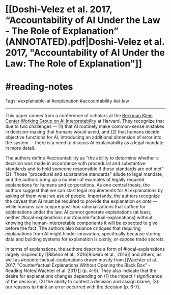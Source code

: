 # [[Doshi-Velez et al. 2017, “Accountability of AI Under the Law - The Role of Explanation” (ANNOTATED).pdf|Doshi-Velez et al. 2017, "Accountability of AI Under the Law: The Role of Explanation"]]
# #reading-notes 
Tags: #explainable-ai #explanation #accountability #ai-law
___
This paper comes from a conference of scholars at the [Berkman Klein Center Working Group on AI Interpretability](https://cyber.harvard.edu/publications/2017/11/AIExplanation) at Harvard. They recognize that due to two challenges -- (1) that AI routinely make common-sense mistakes in decision-making that humans would avoid, and (2) that humans decide objective functions for AI, introducing an additional dimension of error into the system -- there is a need to discuss AI explainability as a legal mandate in more detail.

The authors define #accountability as "the ability to determine whether a decision was made in accordance with procedural and substantive standards and to hold someone responsible if those standards are not met" (2). Those "procedural and substantive standards" allude to legal mandate, and the authors bring up a number of examples of legally required explanations for humans and corporations. As one central thesis, the authors suggest that we can start legal requirements for AI explanations by asking of them what we ask of people. Importantly, the authors recognize the caveat that AI must be required to provide the explanation *ex ante* -- while humans can conjure post-hoc rationalizations that suffice for explanations under the law, AI cannot generate explanations (at least, neither #local-explanations nor #counterfactual-explanations) without knowing the human-interpretable components it will be expected to give before the fact. The authors also balance critiques that requiring explanations from AI might hinder innovation, specifically because storing data and building systems for explanation is costly, or expose trade secrets.

In terms of explanations, the authors describe a form of #local-explanations largely inspired by [[Ribeiro et al., 2016|Ribeiro et al., 2016]] and others, as well as #counterfactual-explanations drawn mostly from [[Wachter et al. 2017, "Counterfactual Explanations Without Opening the Black Box" - Reading Notes|Wachter et al. 2017]] (p. 4-5). They also indicate that the desire for explanations changes depending on (1) the impact / significance of the decision, (2) the ability to contest a decision and assign blame, (3) our reasons to think an error occurred with the decision (p. 6-7).